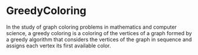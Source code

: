 # GreedyColoring
In the study of graph coloring problems in mathematics and computer science, a greedy coloring is a coloring of the vertices of a graph formed by a greedy algorithm that considers the vertices of the graph in sequence and assigns each vertex its first available color.
